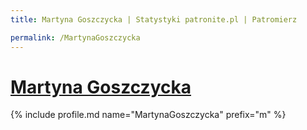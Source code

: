 ```yaml
---
title: Martyna Goszczycka | Statystyki patronite.pl | Patromierz

permalink: /MartynaGoszczycka
---
```


# [Martyna Goszczycka](https://patronite.pl/MartynaGoszczycka)

{% include profile.md name="MartynaGoszczycka" prefix="m" %}
